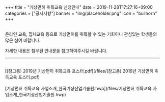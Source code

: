 +++
title = "기상면허 취득교육 신청안내"
date = 2019-11-28T17:27:16+09:00
categories = ["공지사항"]
banner = "img/placeholder.png"
icon = "bullhorn"
+++
<!--more-->

<br>
온라인 교육, 집체교육 등으로 기상면허를 취득할 수 있는 기회이니 관심있는 학생들의 많은 참여 바랍니다.

자세한 내용은 첨부된 안내문을 참고하여주시길 바랍니다.
<br>

--------------------------------------------------------

<br>
[(참고용) 2019년 기상면허 취득교육 포스터.pdf](/files/(참고용) 2019년 기상면허 취득교육 포스터.pdf)
<br>
<br>
[기상면허 취득교육 사업소개_한국기상산업기술원.hwp](/files/기상면허 취득교육 사업소개_한국기상산업기술원.hwp)
<br>
